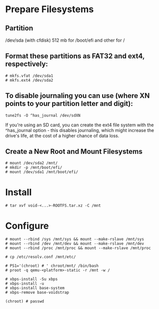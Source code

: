 # Prepare Filesystems
## Partition
/dev/sda (with cfdisk)
512 mb for /boot/efi
and other for /
## Format these partitions as FAT32 and ext4, respectively:
```
# mkfs.vfat /dev/sda1
# mkfs.ext4 /dev/sda2
```
## To disable journaling you can use (where XN points to your partition letter and digit):
```
tune2fs -O ^has_journal /dev/sdXN
```
If you're using an SD card, you can create the ext4 file system with the ^has_journal option - this disables journaling, which might increase the drive's life, at the cost of a higher chance of data loss.

## Create a New Root and Mount Filesystems
```
# mount /dev/sda2 /mnt/
# mkdir -p /mnt/boot/efi/
# mount /dev/sda1 /mnt/boot/efi/
```

# Install
```
# tar xvf void-<...>-ROOTFS.tar.xz -C /mnt
```

# Configure
```
# mount --rbind /sys /mnt/sys && mount --make-rslave /mnt/sys
# mount --rbind /dev /mnt/dev && mount --make-rslave /mnt/dev
# mount --rbind /proc /mnt/proc && mount --make-rslave /mnt/proc

# cp /etc/resolv.conf /mnt/etc/

# PS1='(chroot) # ' chroot/mnt/ /bin/bash
# proot -q qemu-<platform>-static -r /mnt -w /

# xbps-install -Su xbps
# xbps-install -u
# xbps-install base-system
# xbps-remove base-voidstrap

(chroot) # passwd
```



